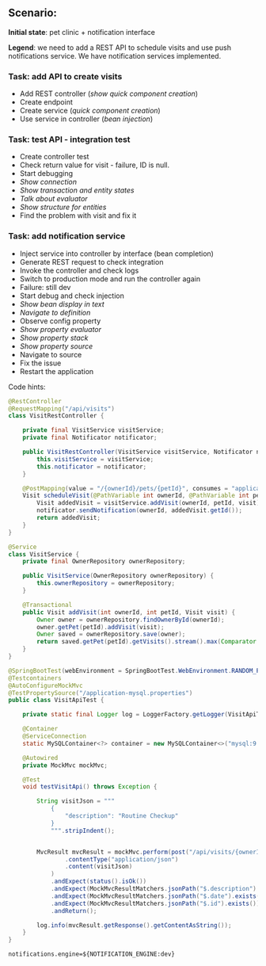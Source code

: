 ## Scenario:
**Initial state**: pet clinic + notification interface

**Legend**: we need to add a REST API to schedule visits and use push notifications service. We have notification services implemented. 

### Task: add API to create visits
* Add REST controller (_show quick component creation_)
* Create endpoint 
* Create service (_quick component creation_)
* Use service in controller (_bean injection_)

### Task: test API - integration test
* Create controller test
* Check return value for visit - failure, ID is null. 
* Start debugging 
* _Show connection_
* _Show transaction and entity states_
* _Talk about evaluator_
* _Show structure for entities_
* Find the problem with visit and fix it

### Task: add notification service
* Inject service into controller by interface (bean completion)
* Generate REST request to check integration
* Invoke the controller and check logs
* Switch to production mode and run the controller again
* Failure: still dev
* Start debug and check injection
* _Show bean display in text_
* _Navigate to definition_
* Observe config property
* _Show property evaluator_
* _Show property stack_
* _Show property source_
* Navigate to source
* Fix the issue
* Restart the application

Code hints:
```java
@RestController
@RequestMapping("/api/visits")
class VisitRestController {

	private final VisitService visitService;
	private final Notificator notificator;

	public VisitRestController(VisitService visitService, Notificator notificator) {
		this.visitService = visitService;
		this.notificator = notificator;
	}

	@PostMapping(value = "/{ownerId}/pets/{petId}", consumes = "application/json", produces = "application/json")
	Visit scheduleVisit(@PathVariable int ownerId, @PathVariable int petId, @Valid @RequestBody Visit visit) {
		Visit addedVisit = visitService.addVisit(ownerId, petId, visit);
		notificator.sendNotification(ownerId, addedVisit.getId());
		return addedVisit;
	}
}

@Service
class VisitService {
	private final OwnerRepository ownerRepository;

	public VisitService(OwnerRepository ownerRepository) {
		this.ownerRepository = ownerRepository;
	}

	@Transactional
	public Visit addVisit(int ownerId, int petId, Visit visit) {
		Owner owner = ownerRepository.findOwnerById(ownerId);
		owner.getPet(petId).addVisit(visit);
		Owner saved = ownerRepository.save(owner);
		return saved.getPet(petId).getVisits().stream().max(Comparator.comparing(Visit::getDate)).orElseThrow();
	}
}
```

```java
@SpringBootTest(webEnvironment = SpringBootTest.WebEnvironment.RANDOM_PORT)
@Testcontainers
@AutoConfigureMockMvc
@TestPropertySource("/application-mysql.properties")
public class VisitApiTest {

	private static final Logger log = LoggerFactory.getLogger(VisitApiTest.class);

	@Container
	@ServiceConnection
	static MySQLContainer<?> container = new MySQLContainer<>("mysql:9.0");

	@Autowired
	private MockMvc mockMvc;

	@Test
	void testVisitApi() throws Exception {

		String visitJson = """
			{
			    "description": "Routine Checkup"
			}
			""".stripIndent();


		MvcResult mvcResult = mockMvc.perform(post("/api/visits/{ownerId}/pets/{petId}", 6, 7)
				.contentType("application/json")
				.content(visitJson)
			)
			.andExpect(status().isOk())
			.andExpect(MockMvcResultMatchers.jsonPath("$.description").value("Routine Checkup"))
			.andExpect(MockMvcResultMatchers.jsonPath("$.date").exists())
			.andExpect(MockMvcResultMatchers.jsonPath("$.id").exists())
			.andReturn();

		log.info(mvcResult.getResponse().getContentAsString());
	}
}
```

```properties
notifications.engine=${NOTIFICATION_ENGINE:dev}
```
